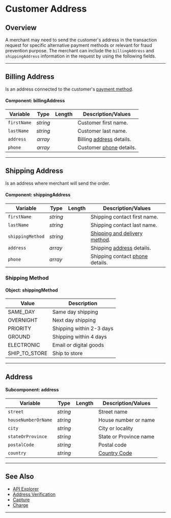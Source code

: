 # Customer Address

## Overview

A merchant may need to send the customer's address in the transaction request for specific alternative payment methods or relevant for fraud prevention purpose. The merchant can include the `billingAddress` and `shippingAddress` information in the request by using the following fields.

---

## Billing Address

Is an address connected to the customer's [payment method](../Guides/Payment-Sources/Source-Type.md).

#### Component: billingAddress

| Variable | Type | Length | Description/Values |
| -------- | :--: | :------------: | ------------------ |
| `firstName` | *string* |  | Customer first name. |
| `lastName` | *string* |  | Customer last name. |
| `address` | *array* |  | Billing [address](#subcomponent-address) details. |
| `phone` | *array* |  | Customer [phone](Customer-Details.md#subcomponent-phone) details. |

---

## Shipping Address

Is an address where merchant will send the order. 

#### Component: shippingAddress

| Variable | Type | Length | Description/Values |
| -------- | -- | ------------ | ------------------ |
| `firstName` | *string* |  | Shipping contact first name. |
| `lastName` | *string* |  | Shipping contact last name.|
| `shippingMethod` | *string* |  | [Shipping and delivery method](#shipping-method-valid-values).|
| `address` | *array* |  | Shipping [address](#subcomponent-address) details. |
| `phone` | *array* |  | Shipping contact [phone](Customer-Details.md#subcomponent-phone) details. |

### Shipping Method

#### Object: shippingMethod

| Value | Description |
| ----- | ----------- |
| SAME_DAY | Same day shipping |
| OVERNIGHT | Next day shipping |
| PRIORITY | Shipping within 2-3 days |
| GROUND | Shipping within 4 days |
| ELECTRONIC | Email or digital goods |
| SHIP_TO_STORE | Ship to store |

---

## Address

#### Subcomponent: address

| Variable | Type | Length | Description/Values |
| -------- | :--: | :------------: | ------------------ |
| `street` | *string* |  | Street name |
| `houseNumberOrName` | *string* |  | House number or name |
| `city` | *string* |  | City or locality |
| `stateOrProvince` | *string* |  | State or Province name |
| `postalCode` | *string* |  | Postal code |
| `country` | *string* |  | [Country Code](?path=docs/Resources/Master-Data/Country-Code.md)|

---

## See Also

- [API Explorer](../api/?type=post&path=/payments/v1/charges)
- [Address Verification](?path=docs/Resources/Guides/Fraud/Address-Verification.md)
- [Capture](?path=docs/Resources/API-Documents/Payments/Capture.md)
- [Charge](?path=docs/Resources/API-Documents/Payments/Charges.md)

---